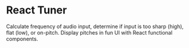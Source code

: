 # React Tuner

Calculate frequency of audio input, determine if input is too sharp (high), flat (low), or on-pitch. Display pitches in fun
UI with React functional components.
